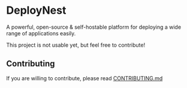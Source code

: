 # DeployNest
A powerful, open-source & self-hostable platform for deploying a wide range of applications easily.

This project is not usable yet, but feel free to contribute!

## Contributing
If you are willing to contribute, please read [CONTRIBUTING.md](/CONTRIBUTING.md)
